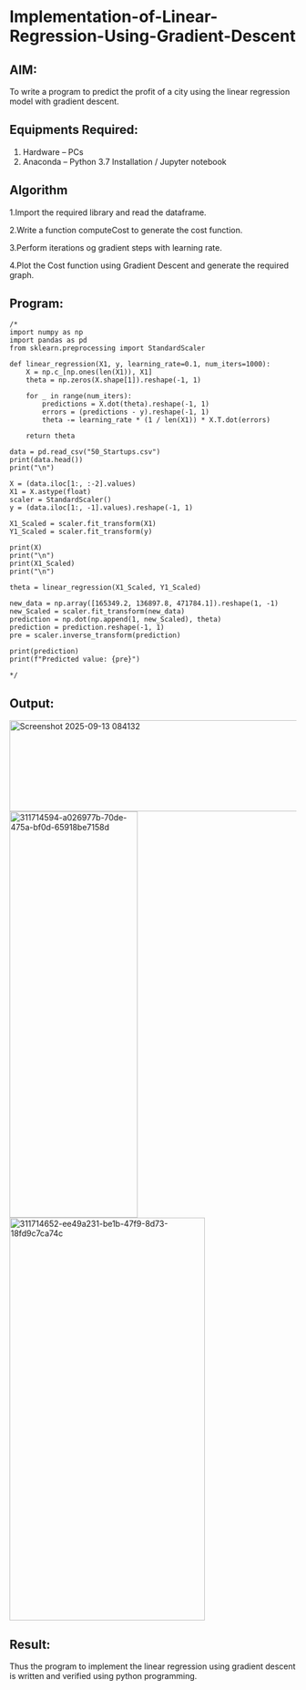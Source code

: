 # Implementation-of-Linear-Regression-Using-Gradient-Descent

## AIM:
To write a program to predict the profit of a city using the linear regression model with gradient descent.

## Equipments Required:
1. Hardware – PCs
2. Anaconda – Python 3.7 Installation / Jupyter notebook

## Algorithm
1.Import the required library and read the dataframe.

2.Write a function computeCost to generate the cost function.

3.Perform iterations og gradient steps with learning rate.

4.Plot the Cost function using Gradient Descent and generate the required graph.

## Program:
```
/*
import numpy as np
import pandas as pd
from sklearn.preprocessing import StandardScaler

def linear_regression(X1, y, learning_rate=0.1, num_iters=1000):
    X = np.c_[np.ones(len(X1)), X1]
    theta = np.zeros(X.shape[1]).reshape(-1, 1)

    for _ in range(num_iters):
        predictions = X.dot(theta).reshape(-1, 1)
        errors = (predictions - y).reshape(-1, 1)
        theta -= learning_rate * (1 / len(X1)) * X.T.dot(errors)

    return theta

data = pd.read_csv("50_Startups.csv")
print(data.head())
print("\n")

X = (data.iloc[1:, :-2].values)
X1 = X.astype(float)
scaler = StandardScaler()
y = (data.iloc[1:, -1].values).reshape(-1, 1)

X1_Scaled = scaler.fit_transform(X1)
Y1_Scaled = scaler.fit_transform(y)

print(X)
print("\n")
print(X1_Scaled)
print("\n")

theta = linear_regression(X1_Scaled, Y1_Scaled)

new_data = np.array([165349.2, 136897.8, 471784.1]).reshape(1, -1)
new_Scaled = scaler.fit_transform(new_data)
prediction = np.dot(np.append(1, new_Scaled), theta)
prediction = prediction.reshape(-1, 1)
pre = scaler.inverse_transform(prediction)

print(prediction)
print(f"Predicted value: {pre}")
  
*/
```

## Output:
<img width="756" height="160" alt="Screenshot 2025-09-13 084132" src="https://github.com/user-attachments/assets/0c0fc7a0-04c4-4963-8943-b3f7a6af0a0e" />

<img width="225" height="713" alt="311714594-a026977b-70de-475a-bf0d-65918be7158d" src="https://github.com/user-attachments/assets/aa4b991c-a717-4c3c-ada6-5332bb8cfbf0" />

<img width="343" height="707" alt="311714652-ee49a231-be1b-47f9-8d73-18fd9c7ca74c" src="https://github.com/user-attachments/assets/ff61d2ac-fa9f-4020-a1c4-6cf29d6b6831" />


## Result:
Thus the program to implement the linear regression using gradient descent is written and verified using python programming.
